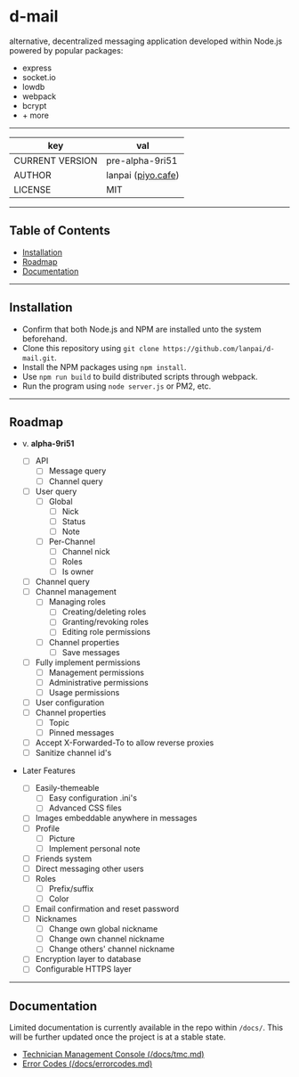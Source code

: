 # d-mail
alternative, decentralized messaging application developed within Node.js powered by popular packages:
- express
- socket&#8203;.io
- lowdb
- webpack
- bcrypt
- \+ more

---

key|val
-|-
CURRENT VERSION | pre-alpha-9ri51
AUTHOR | lanpai ([piyo.cafe](https://piyo.cafe))
LICENSE | MIT

---

## Table of Contents
- [Installation](#installation)
- [Roadmap](#roadmap)
- [Documentation](#documentation)

---

## Installation
- Confirm that both Node.js and NPM are installed unto the system beforehand.
- Clone this repository using `git clone https://github.com/lanpai/d-mail.git`.
- Install the NPM packages using `npm install`.
- Use `npm run build` to build distributed scripts through webpack.
- Run the program using `node server.js` or PM2, etc.

---

## Roadmap
- v. **alpha-9ri51**
  - ☐ API
    - ☐ Message query
    - ☐ Channel query
  - ☐ User query
    - ☐ Global
      - ☐ Nick
      - ☐ Status
      - ☐ Note
    - ☐ Per-Channel
      - ☐ Channel nick
      - ☐ Roles
      - ☐ Is owner
  - ☐ Channel query
  - ☐ Channel management
    - ☐ Managing roles
      - ☐ Creating/deleting roles
      - ☐ Granting/revoking roles 
      - ☐ Editing role permissions
    - ☐ Channel properties
      - ☐ Save messages
  - ☐ Fully implement permissions
    - ☐ Management permissions
    - ☐ Administrative permissions
    - ☐ Usage permissions
  - ☐ User configuration
  - ☐ Channel properties
    - ☐ Topic
    - ☐ Pinned messages
  - ☐ Accept X-Forwarded-To to allow reverse proxies
  - ☐ Sanitize channel id's

- Later Features
  - ☐ Easily-themeable
    - ☐ Easy configuration .ini's
    - ☐ Advanced CSS files
  - ☐ Images embeddable anywhere in messages
  - ☐ Profile
    - ☐ Picture
    - ☐ Implement personal note
  - ☐ Friends system
  - ☐ Direct messaging other users
  - ☐ Roles
    - ☐ Prefix/suffix
    - ☐ Color
  - ☐ Email confirmation and reset password
  - ☐ Nicknames
    - ☐ Change own global nickname
    - ☐ Change own channel nickname
    - ☐ Change others' channel nickname
  - ☐ Encryption layer to database
  - ☐ Configurable HTTPS layer

---

## Documentation
Limited documentation is currently available in the repo within `/docs/`. This will be further updated once the project is at a stable state.
- [Technician Management Console (/docs/tmc.md)](https://github.com/lanpai/d-mail/blob/master/docs/tmc.md)
- [Error Codes (/docs/errorcodes.md)](https://github.com/lanpai/d-mail/blob/master/docs/errorcodes.md)
